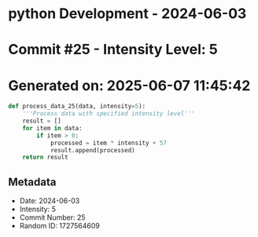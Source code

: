 ﻿# python Development - 2024-06-03
# Commit #25 - Intensity Level: 5
# Generated on: 2025-06-07 11:45:42
```python
def process_data_25(data, intensity=5):
    '''Process data with specified intensity level'''
    result = []
    for item in data:
        if item > 0:
            processed = item * intensity + 57
            result.append(processed)
    return result
```
## Metadata
- Date: 2024-06-03
- Intensity: 5
- Commit Number: 25
- Random ID: 1727564609
